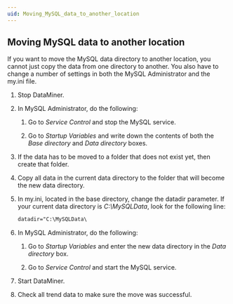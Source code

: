```yaml
---
uid: Moving_MySQL_data_to_another_location
---
```


## Moving MySQL data to another location

If you want to move the MySQL data directory to another location, you cannot just copy the data from one directory to another. You also have to change a number of settings in both the MySQL Administrator and the my.ini file.

1. Stop DataMiner.

2. In MySQL Administrator, do the following:

    1. Go to *Service Control* and stop the MySQL service.

    2. Go to *Startup Variables* and write down the contents of both the *Base directory* and *Data directory* boxes.

3. If the data has to be moved to a folder that does not exist yet, then create that folder.

4. Copy all data in the current data directory to the folder that will become the new data directory.

5. In my.ini, located in the base directory, change the datadir parameter. If your current data directory is *C:\\MySQLData*, look for the following line:

    ```txt
    datadir="C:\MySQLData\
    ```

6. In MySQL Administrator, do the following:

    1. Go to *Startup Variables* and enter the new data directory in the *Data directory* box.

    2. Go to *Service Control* and start the MySQL service.

7. Start DataMiner.

8. Check all trend data to make sure the move was successful.
